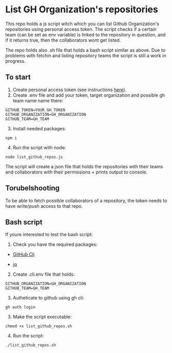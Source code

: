 # List GH Organization's repositories
This repo holds a js script witch which you can list Github Organization's repositories using personal access token. The script checks if a certain team (can be set as env variable) is linked to the repository in question, and if it returns true, then the collaborators wont get listed.

The repo holds also .sh file that holds a bash script similar as above. Due to problems with fetchin and listing repository teams the script is still a work in progress.

## To start
1. Create personal access token (see instructions [here](https://docs.github.com/en/authentication/keeping-your-account-and-data-secure/managing-your-personal-access-tokens)).
2. Create .env file and add your token, target organization and possible gh team name name there:
```env
GITHUB_TOKEN=YOUR_GH_TOKEN
GITHUB_ORGANIZATION=GH_ORGANIZATION
GITHUB_TEAM=GH_TEAM
```
3. Install needed packages:
```cli
npm i
```

4. Run the script with node:
```cli
node list_github_repos.js
```

The script will create a json file that holds the repositories with their teams and collaborators with their permissions + prints output to console.


## Torubelshooting
To be able to fetch possible collaborators of a repository, the token needs to have write/push access to that repo.

## Bash script
If youre interested to test the bash script:

1. Check you have the required packages:

- [GitHub Cli](https://cli.github.com/)

- [jq](https://formulae.brew.sh/formula/jq) 

2. Create .cli.env file that holds:
```env
GITHUB_ORGANIZATION=GH_ORGANIZATION
GITHUB_TEAM=GH_TEAM
```

3. Autheticate to github using gh cli:
```cli
gh auth login
```

3. Make the script executable:
```cli
chmod +x list_github_repos.sh
```

4. Run the script:
```cli
./list_github_repos.sh
```

